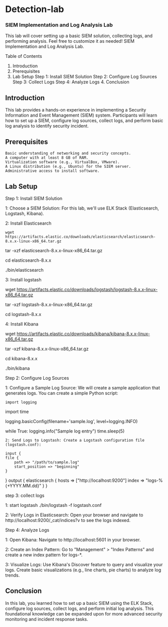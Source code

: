# Detection-lab

### SIEM Implementation and Log Analysis Lab

 This lab will cover setting up a basic SIEM solution, collecting logs, and performing analysis. Feel free to customize it as needed!
SIEM Implementation and Log Analysis Lab.

Table of Contents

  1. Introduction
  2.  Prerequisites
  3.  Lab Setup
        Step 1: Install SIEM Solution
        Step 2: Configure Log Sources
        Step 3: Collect Logs
        Step 4: Analyze Logs
    4. Conclusion

## Introduction

This lab provides a hands-on experience in implementing a Security Information and Event Management (SIEM) system. Participants will learn how to set up a SIEM, configure log sources, collect logs, and perform basic log analysis to identify security incident.

## Prerequisites

    Basic understanding of networking and security concepts.
    A computer with at least 8 GB of RAM.
    Virtualization software (e.g., VirtualBox, VMware).
    A Linux distribution (e.g., Ubuntu) for the SIEM server.
    Administrative access to install software.

## Lab Setup
Step 1: Install SIEM Solution

 1:   Choose a SIEM Solution: For this lab, we'll use ELK Stack (Elasticsearch, Logstash, Kibana).

 2: Install Elasticsearch

    wget https://artifacts.elastic.co/downloads/elasticsearch/elasticsearch-8.x.x-linux-x86_64.tar.gz
    
tar -xzf elasticsearch-8.x.x-linux-x86_64.tar.gz

cd elasticsearch-8.x.x

./bin/elasticsearch

3: Install logstash

wget https://artifacts.elastic.co/downloads/logstash/logstash-8.x.x-linux-x86_64.tar.gz

tar -xzf logstash-8.x.x-linux-x86_64.tar.gz

cd logstash-8.x.x

 4: Install Kibana

wget https://artifacts.elastic.co/downloads/kibana/kibana-8.x.x-linux-x86_64.tar.gz

tar -xzf kibana-8.x.x-linux-x86_64.tar.gz

cd kibana-8.x.x

./bin/kibana

Step 2: Configure Log Sources

   1: Configure a Sample Log Source: We will create a sample application that generates logs. You can create a simple Python script:

    import logging
import time

logging.basicConfig(filename='sample.log', level=logging.INFO)

while True:
    logging.info("Sample log entry")
    time.sleep(5)

    2: Send Logs to Logstash: Create a Logstash configuration file (logstash.conf):

    input {
    file {
        path => "/path/to/sample.log"
        start_position => "beginning"
    }
}
output {
    elasticsearch {
        hosts => ["http://localhost:9200"]
        index => "logs-%{+YYYY.MM.dd}"
    }
}

step 3: collect logs 

1: start logstash 
./bin/logstash -f logstash.conf

2: Verify Logs in Elasticsearch: Open your browser and navigate to http://localhost:9200/_cat/indices?v to see the logs indexed.

Step 4: Analyze Logs

 1: Open Kibana: Navigate to http://localhost:5601 in your browser.

2: Create an Index Pattern: Go to "Management" > "Index Patterns" and create a new index pattern for logs-*.

3: Visualize Logs: Use Kibana's Discover feature to query and visualize your logs. Create basic visualizations (e.g., line charts, pie charts) to analyze log trends.

## Conclusion

In this lab, you learned how to set up a basic SIEM using the ELK Stack, configure log sources, collect logs, and perform initial log analysis. This foundational knowledge can be expanded upon for more advanced security monitoring and incident response tasks.
